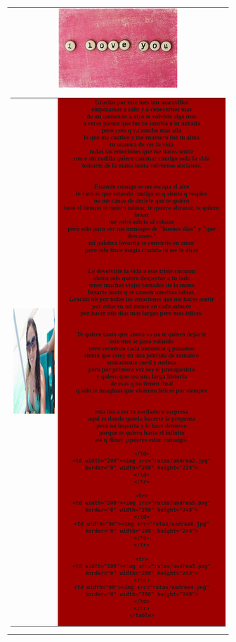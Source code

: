 <html>
<title>TE QUIERO 
</title>
<body>
<font face="Calibri">
<embed src="rutas/ella.mp3" hidden="true" loop="true" AUTOSTART="true">
<BODY BACKGROUND="rutas/fondo.jpg">
<table width="1000" align="center" cellspacing="0" cellpadding="0" border="0">
<tr>
	<td align="center" colspan=3><img src="rutas/andrea7.jpg" border="0">
	</td>
</tr>
<tr>
<td>
	<table width="1000" cellspacing="0" cellpadding="0" border="0">
	<tr>
	<td width="200"><img src="rutas/andrea1.jpg" border="0" width="200" height="240">
	</td>
	<td width="600" align="center" bgcolor="#9e0000" rowspan=3><B>
		Gracias por este mes tan maravillos <br>
empezamos a salir y a conocernos mas<br>
de un momento a otro te volviste algo mas<br>
a veces pienso que fue tu sonrisa o tu mirada<br>
pero creo q va mucho mas alla<br>
lo que me cautivo y me enamoro fue tu alma<br>
tu manera de ver la vida<br>
todas las emociones que me haces sentir<br>
con o sin rodilla quiero caminar contigo toda la vida<br>
tomarte de la mano hasta volvernos ancianos.<br>
<br><br>
Estando contigo se me escapa el aire<br>
lo raro es que estando contigo es q siento q respiro<br>
no me canso de decirte que te quiero<br>
todo el tiempo te quiero mimar, te quiero abrazar, te quiero besar<br>
me volvi adicto al celular <br>
pero solo para ver tus mensajes de "buenos dias" y "que descanses"<br>
mi palabra favorita se convirtio en amor<br>
pero solo tiene magia cuando tu me la dices<br>
<br><br>
Le devolviste la vida a este triste corazon<br>
ahora solo quiero despertar a tu lado<br>
tener muchos viajes tomados de la mano<br>
besarte hasta q se cansen nuestros labios.<br>
Gracias bb por todas las emociones que me haces sentir<br>
por estar en mi mente en cada minuto<br>
por hacer mis dias mas largos pero mas felices.<br>
<br><br>
Te quiero tanto que ahora ya no te quiero dejar ir<br>
este mes se paso volando<br>
pero recuerdo cada momento q pasamos<br>
siento que estoy en una pelicula de romance<br>
sumamente cursi y melosa<br>
pero por primera vez soy el protagonista<br>
y quiero que sea una larga historia<br>
de esas q no tienen final<br>
q solo te imaginas que vivieron felices por siempre<br>
<br><br>
esta iba a ser tu verdadera sorpresa<br>
aqui es donde queria hacerte la pregunta<br>
pero no importa y lo hare denuevo<br>
porque te quiero hasta el infinito<br>
asi q dime: ¿quieres estar conmigo?<br>

	</td>
	<td width="200"><img src="rutas/andrea2.jpg" border="0" width="200" height="224">
	</td>
	</tr>

	<tr>
	<td width="200"><img src="rutas/andrea5.png" border="0" width="200" height="240">
	</td>
	<td width="00"><img src="rutas/andrea6.jpg" border="0" width="200" height="240">
	</td>
	</tr>
		
	<tr>
	<td width="200"><img src="rutas/andrea3.png" border="0" width="200" height="240">
	</td>
	<td width="00"><img src="rutas/andrea4.png" border="0" width="200" height="240">
	</td>
	</tr>
	</table>
</td>
</tr>
</table>
</body>
</html>
